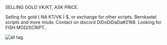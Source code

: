 SELLING GOLD VK/KT, ASK PRICE.


Selling for gold ( NA KT/VK ) $, or exchange for other scripts. Bernkastel scripts and more mods. 
Contact on discord DiDoDiDaDa#2168.
Looking for FISH MOD/SCRIPT..




![all tag](https://github.com/DiDoDiDaDa/Scripts/blob/master/scr.png?raw=true)
